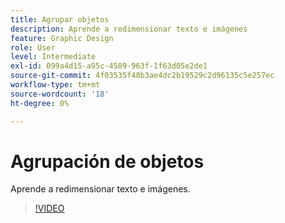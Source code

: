 ```yaml
---
title: Agrupar objetos
description: Aprende a redimensionar texto e imágenes
feature: Graphic Design
role: User
level: Intermediate
exl-id: 099a4d15-a95c-4589-963f-1f63d05e2de1
source-git-commit: 4f03535f48b3ae4dc2b19529c2d96135c5e257ec
workflow-type: tm+mt
source-wordcount: '18'
ht-degree: 0%

---
```


# Agrupación de objetos

Aprende a redimensionar texto e imágenes.

>[!VIDEO](https://video.tv.adobe.com/v/3420212?quality=12&learn=on&hidetitle=true)
